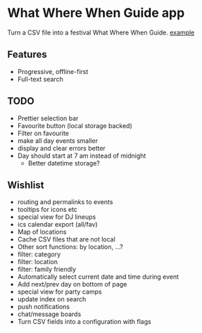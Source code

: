 # What Where When Guide app

Turn a CSV file into a festival What Where When Guide. [example](https://guide.theborderland.se)

## Features
* Progressive, offline-first
* Full-text search


## TODO

* Prettier selection bar
* Favourite button (local storage backed)
* Filter on favourite
* make all day events smaller
* display and clear errors better
* Day should start at 7 am instead of midnight
  * Better datetime storage?

## Wishlist

* routing and permalinks to events
* tooltips for icons etc
* special view for DJ lineups
* ics calendar export (all/fav)
* Map of locations
* Cache CSV files that are not local
* Other sort functions: by location, ...?
* filter: category
* filter: location
* filter: family friendly
* Automatically select current date and time during event
* Add next/prev day on bottom of page
* special view for party camps
* update index on search
* push notifications
* chat/message boards
* Turn CSV fields into a configuration with flags

